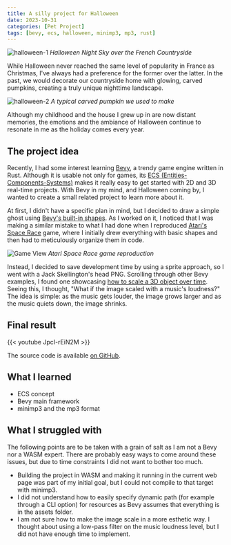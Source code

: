 ```yaml
---
title: A silly project for Halloween
date: 2023-10-31
categories: [Pet Project]
tags: [bevy, ecs, halloween, minimp3, mp3, rust]
---
```


![halloween-1](/img/blog/halloween/2022-02.jpg)
*Halloween Night Sky over the French Countryside*

While Halloween never reached the same level of popularity in France as
Christmas, I've always had a preference for the former over the latter. In the
past, we would decorate our countryside home with glowing, carved pumpkins,
creating a truly unique nighttime landscape.

![halloween-2](/img/blog/halloween/2022-01.jpg)
*A typical carved pumpkin we used to make*

Although my childhood and the house I grew up in are now distant memories, the
emotions and the ambiance of Halloween continue to resonate in me as the
holiday comes every year.

## The project idea

Recently, I had some interest learning [Bevy](https://bevyengine.org/), a
trendy game engine written in Rust. Although it is usable not only for games,
its [ECS (Entities-Components-Systems)](https://en.wikipedia.org/wiki/Entity_component_system)
makes it really easy to get started with 2D and 3D real-time projects. With Bevy
in my mind, and Halloween coming by, I wanted to create a small related project
to learn more about it.

At first, I didn't have a specific plan in mind, but I decided to draw a simple
ghost using [Bevy's built-in shapes](https://bevyengine.org/examples/2D%20Rendering/2d-shapes/).
As I worked on it, I noticed that I was making a similar mistake to what I had
done when I reproduced [Atari's Space Race](https://boreec.github.io/projects/#space-race)
game, where I initially drew everything with basic shapes and then had to
meticulously organize them in code.

![Game View](https://gitlab.com/boreec/space-race/-/raw/master/asset/img/game.png)
*Atari Space Race game reproduction*

Instead, I decided to save development time by using a sprite approach, so I
went with a Jack Skellington's head PNG. Scrolling through other Bevy examples,
I found one showcasing [how to scale a 3D object over time](https://bevyengine.org/examples/Transforms/scale/).
Seeing this, I thought, "What if the image scaled with a music's loudness?" The
idea is simple: as the music gets louder, the image grows larger and as the
music quiets down, the image shrinks.

## Final result

{{< youtube JpcI-rEiN2M >}}

The source code is available [on GitHub](https://github.com/boreec/halloween_2023).

## What I learned

- ECS concept
- Bevy main framework
- minimp3 and the mp3 format

## What I struggled with

The following points are to be taken with a grain of salt as I am not a Bevy nor
a WASM expert. There are probably easy ways to come around these issues, but due
to time constraints I did not want to bother too much.

- Building the project in WASM and making it running in the current web page was
  part of my initial goal, but I could not compile to that target with minimp3.
- I did not understand how to easily specify dynamic path (for example through a
  CLI option) for resources as Bevy assumes that everything is in the assets
  folder.
- I am not sure how to make the image scale in a more esthetic way. I thought
  about using a low-pass filter on the music loudness level, but I did not have
  enough time to implement.
